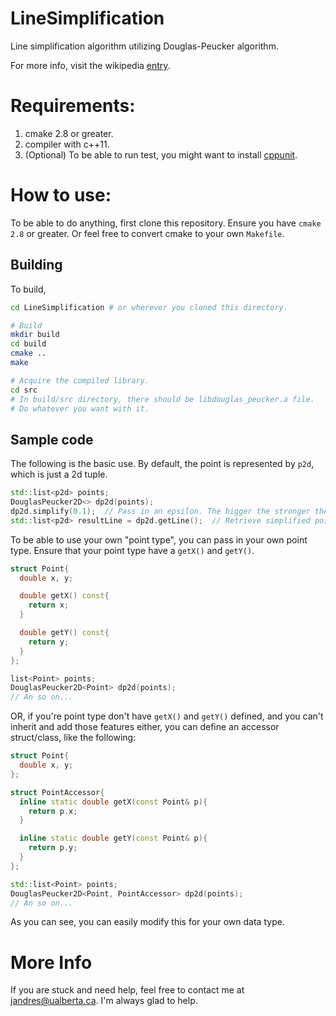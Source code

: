 # LineSimplification
Line simplification algorithm utilizing Douglas-Peucker algorithm.

For more info, visit the wikipedia [entry](http://en.wikipedia.org/wiki/Ramer%E2%80%93Douglas%E2%80%93Peucker_algorithm).

# Requirements:
1. cmake 2.8 or greater.
2. compiler with c++11.
3. (Optional) To be able to run test, you might want to install [cppunit](http://sourceforge.net/projects/cppunit/).

# How to use:
To be able to do anything, first clone this repository. Ensure you have ```cmake 2.8``` or greater. Or feel free to convert cmake to your own ```Makefile```.

## Building
To build,


```bash
cd LineSimplification # or wherever you cloned this directory.

# Build
mkdir build
cd build
cmake ..
make

# Acquire the compiled library.
cd src
# In build/src directory, there should be libdouglas_peucker.a file.
# Do whatever you want with it.
```

## Sample code
The following is the basic use. By default, the point is represented by ```p2d```, which is just a 2d tuple.

```c++
std::list<p2d> points;
DouglasPeucker2D<> dp2d(points);
dp2d.simplify(0.1);  // Pass in an epsilon. The bigger the stronger the effect. Experiment with this.
std::list<p2d> resultLine = dp2d.getLine();  // Retrieve simplified points.
```

To be able to use your own "point type", you can pass in your own point type. Ensure that your point type have a ```getX()``` and ```getY()```.

```c++
struct Point{
  double x, y;

  double getX() const{
    return x;
  }

  double getY() const{
    return y;
  }
};

list<Point> points;
DouglasPeucker2D<Point> dp2d(points);
// An so on...
```

OR, if you're point type don't have ```getX()``` and ```getY()``` defined, and you can't inherit and add those features either, you can define an accessor struct/class, like the following:


```c++
struct Point{
  double x, y;
};

struct PointAccessor{
  inline static double getX(const Point& p){
    return p.x;
  }

  inline static double getY(const Point& p){
    return p.y;
  }
};

std::list<Point> points;
DouglasPeucker2D<Point, PointAccessor> dp2d(points);
// An so on...
```

As you can see, you can easily modify this for your own data type.

# More Info
If you are stuck and need help, feel free to contact me at <jandres@ualberta.ca>. I'm always glad to help.
